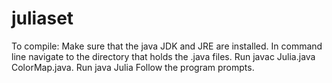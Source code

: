 # juliaset


To compile:
Make sure that the java JDK and JRE are installed.
In command line navigate to the directory that holds the .java files.
Run javac Julia.java ColorMap.java.
Run java Julia
Follow the program prompts.
